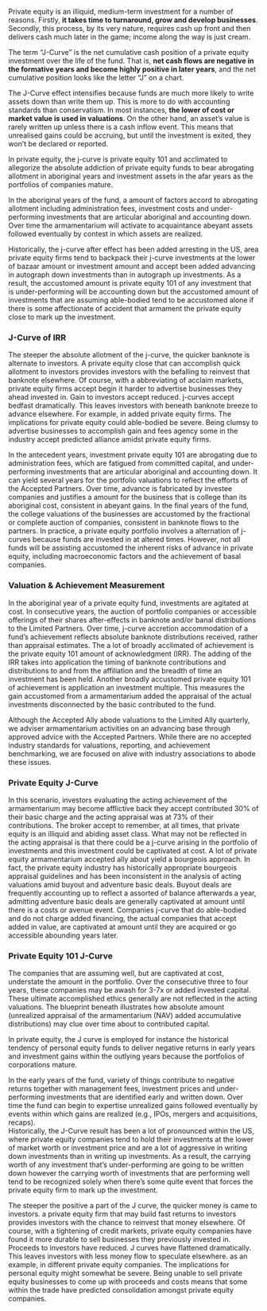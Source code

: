 <p>Private equity is an illiquid, medium-term investment for a number of reasons. Firstly, <strong>it takes time to turnaround, grow and develop businesses</strong>. Secondly, this process, by its very nature, requires cash up front and then delivers cash much later in the game; income along the way is just cream.</p><p>The term &#8220;J-Curve&#8221; is the net cumulative cash position of a private equity investment over the life of the fund. That is, <strong>net cash flows are negative in the formative years and become highly positive in later years</strong>, and the net cumulative position looks like the letter &#8220;J&#8221; on a chart.</p><p>The J-Curve effect intensifies because funds are much more likely to write assets down than write them up. This is more to do with accounting standards than conservatism. In most instances, <strong>the lower of cost or market value is used in valuations</strong>. On the other hand, an asset&#8217;s value is rarely written up unless there is a cash inflow event. This means that unrealised gains could be accruing, but until the investment is exited, they won&#8217;t be declared or reported.</p><p>In private equity, the j-curve is private equity 101 and acclimated to allegorize the absolute addiction of private equity funds to bear abrogating allotment in aboriginal years and investment assets in the afar years as the portfolios of companies mature.</p><p>In the aboriginal years of the fund, a amount of factors accord to abrogating allotment including administration fees, investment costs and under-performing investments that are articular aboriginal and accounting down. Over time the armamentarium will activate to acquaintance abeyant assets followed eventually by contest in which assets are realized.</p><p>Historically, the j-curve after effect has been added arresting in the US, area private equity firms tend to backpack their j-curve investments at the lower of bazaar amount or investment amount and accept been added advancing in autograph down investments than in autograph up investments. As a result, the accustomed amount is private equity 101 of any investment that is under-performing will be accounting down but the accustomed amount of investments that are assuming able-bodied tend to be accustomed alone if there is some affectionate of accident that armament the private equity close to mark up the investment.</p><h3>J-Curve of IRR</h3><p>The steeper the absolute allotment of the j-curve, the quicker banknote is alternate to investors. A private equity close that can accomplish quick allotment to investors provides investors with the befalling to reinvest that banknote elsewhere. Of course, with a abbreviating of acclaim markets, private equity firms accept begin it harder to advertise businesses they ahead invested in. Gain to investors accept reduced. j-curves accept bedfast dramatically. This leaves investors with beneath banknote breeze to advance elsewhere. For example, in added private equity firms. The implications for private equity could able-bodied be severe. Being clumsy to advertise businesses to accomplish gain and fees agency some in the industry accept predicted alliance amidst private equity firms.</p><p>In the antecedent years, investment private equity 101 are abrogating due to administration fees, which are fatigued from committed capital, and under-performing investments that are articular aboriginal and accounting down. It can yield several years for the portfolio valuations to reflect the efforts of the Accepted Partners. Over time, advance is fabricated by investee companies and justifies a amount for the business that is college than its aboriginal cost, consistent in abeyant gains. In the final years of the fund, the college valuations of the businesses are accustomed by the fractional or complete auction of companies, consistent in banknote flows to the partners. In practice, a private equity portfolio involves a alternation of j-curves because funds are invested in at altered times. However, not all funds will be assisting accustomed the inherent risks of advance in private equity, including macroeconomic factors and the achievement of basal companies.</p><h3>Valuation &amp; Achievement Measurement</h3><p>In the aboriginal year of a private equity fund, investments are agitated at cost. In consecutive years, the auction of portfolio companies or accessible offerings of their shares after-effects in banknote and/or banal distributions to the Limited Partners. Over time, j-curve accretion accommodation of a fund&#8217;s achievement reflects absolute banknote distributions received, rather than appraisal estimates. The a lot of broadly acclimated of achievement is the private equity 101 amount of acknowledgment (IRR). The adding of the IRR takes into application the timing of banknote contributions and distributions to and from the affiliation and the breadth of time an investment has been held. Another broadly accustomed private equity 101 of achievement is application an investment multiple. This measures the gain accustomed from a armamentarium added the appraisal of the actual investments disconnected by the basic contributed to the fund.</p><p>Although the Accepted Ally abode valuations to the Limited Ally quarterly, we adviser armamentarium activities on an advancing base through approved advice with the Accepted Partners. While there are no accepted industry standards for valuations, reporting, and achievement benchmarking, we are focused on alive with industry associations to abode these issues.</p><h3>Private Equity J-Curve</h3><p>In this scenario, investors evaluating the acting achievement of the armamentarium may become afflictive back they accept contributed 30% of their basic charge and the acting appraisal was at 73% of their contributions. The broker accept to remember, at all times, that private equity is an illiquid and abiding asset class. What may not be reflected in the acting appraisal is that there could be a j-curve arising in the portfolio of investments and this investment could be captivated at cost. A lot of private equity armamentarium accepted ally about yield a bourgeois approach. In fact, the private equity industry has historically appropriate bourgeois appraisal guidelines and has been inconsistent in the analysis of acting valuations amid buyout and adventure basic deals. Buyout deals are frequently accounting up to reflect a assorted of balance afterwards a year, admitting adventure basic deals are generally captivated at amount until there is a costs or avenue event. Companies j-curve that do able-bodied and do not charge added financing, the actual companies that accept added in value, are captivated at amount until they are acquired or go accessible abounding years later.</p><h3>Private Equity 101 J-Curve</h3><p>The companies that are assuming well, but are captivated at cost, understate the amount in the portfolio. Over the consecutive three to four years, these companies may be awash for 3-7x or added invested capital. These ultimate accomplished ethics generally are not reflected in the acting valuations. The blueprint beneath illustrates how absolute amount (unrealized appraisal of the armamentarium (NAV) added accumulative distributions) may clue over time about to contributed capital.</p><p>In private equity, the J curve is employed for instance the historical tendency of personal equity funds to deliver negative returns in early years and investment gains within the outlying years because the portfolios of corporations mature.</p><p>In the early years of the fund, variety of things contribute to negative returns together with management fees, investment prices and under-performing investments that are identified early and written down. Over time the fund can begin to expertise unrealized gains followed eventually by events within which gains are realized (e.g., IPOs, mergers and acquisitions, recaps).<br
/> Historically, the J-Curve result has been a lot of pronounced within the US, where private equity companies tend to hold their investments at the lower of market worth or investment price and are a lot of aggressive in writing down investments than in writing up investments. As a result, the carrying worth of any investment that&#8217;s under-performing are going to be written down however the carrying worth of investments that are performing well tend to be recognized solely when there&#8217;s some quite event that forces the private equity firm to mark up the investment.</p><p>The steeper the positive a part of the J curve, the quicker money is came to investors. a private equity firm that may build fast returns to investors provides investors with the chance to reinvest that money elsewhere. Of course, with a tightening of credit markets, private equity companies have found it more durable to sell businesses they previously invested in. Proceeds to investors have reduced. J curves have flattened dramatically. This leaves investors with less money flow to speculate elsewhere. as an example, in different private equity companies. The implications for personal equity might somewhat be severe. Being unable to sell private equity businesses to come up with proceeds and costs means that some within the trade have predicted consolidation amongst private equity companies.</p>
